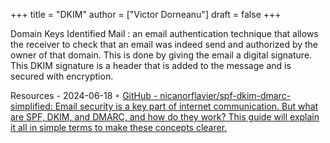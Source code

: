 +++
title = "DKIM"
author = ["Victor Dorneanu"]
draft = false
+++

Domain Keys Identified Mail
: an email authentication technique that allows the receiver to check that an email was indeed send and authorized by the owner of that domain. This is done by giving the email a digital signature. This DKIM signature is a header that is added to the message and is secured with encryption.

Resources
    -   2024-06-18 ◦ [GitHub - nicanorflavier/spf-dkim-dmarc-simplified: Email security is a key part of internet communication. But what are SPF, DKIM, and DMARC, and how do they work? This guide will explain it all in simple terms to make these concepts clearer.](https://github.com/nicanorflavier/spf-dkim-dmarc-simplified)
